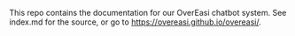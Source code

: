 This repo contains the documentation for our OverEasi chatbot system. See index.md for the source, or go to https://overeasi.github.io/overeasi/.
